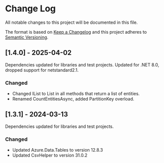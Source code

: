 
# Change Log
All notable changes to this project will be documented in this file.
 
The format is based on [Keep a Changelog](http://keepachangelog.com/)
and this project adheres to [Semantic Versioning](http://semver.org/).
 
## [1.4.0] - 2025-04-02
  
  Dependencies updated for libraries and test projects.
  Updated for .NET 8.0, dropped support for netstandard2.1.

### Changed
- Changed IList to List in all methods that return a list of entities.
- Renamed CountEntitiesAsync, added PartitionKey overload.
 
## [1.3.1] - 2024-03-13
  
  Dependencies updated for libraries and test projects.
 

### Changed

- Updated Azure.Data.Tables to version 12.8.3  
- Updated CsvHelper to version 31.0.2
